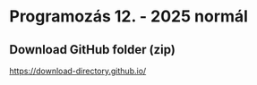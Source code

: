# Programozás 12. - 2025 normál

## Download GitHub folder (zip)
https://download-directory.github.io/
